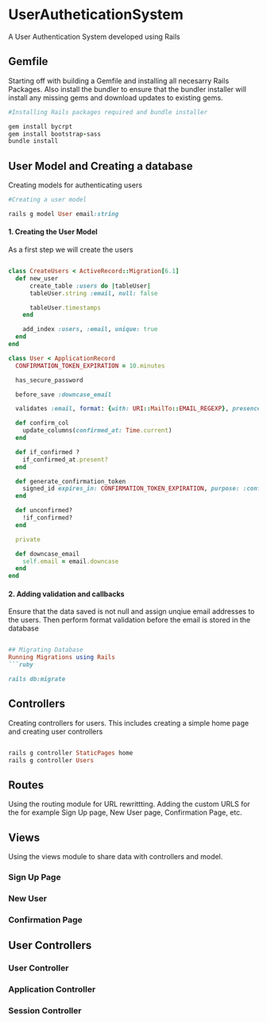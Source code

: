 # UserAutheticationSystem
A User Authentication System developed using Rails 
## Gemfile
Starting off with building a Gemfile and installing all necesarry Rails Packages. Also install the bundler to ensure that the bundler installer will install any missing gems and download updates to existing gems. 
```ruby
#Installing Rails packages required and bundle installer

gem install bycrpt 
gem install bootstrap-sass
bundle install

```
## User Model and Creating a database
Creating models for authenticating users
```ruby
#Creating a user model

rails g model User email:string

```
#### 1. Creating the User Model 
As a first step we will create the users 
```ruby

class CreateUsers < ActiveRecord::Migration[6.1]
  def new_user
      create_table :users do |tableUser|
      tableUser.string :email, null: false

      tableUser.timestamps
    end

    add_index :users, :email, unique: true
  end
end

class User < ApplicationRecord
  CONFIRMATION_TOKEN_EXPIRATION = 10.minutes

  has_secure_password

  before_save :downcase_email

  validates :email, format: {with: URI::MailTo::EMAIL_REGEXP}, presence: true, uniqueness: true

  def confirm_col
    update_columns(confirmed_at: Time.current)
  end

  def if_confirmed ?
    if_confirmed_at.present?
  end

  def generate_confirmation_token
    signed_id expires_in: CONFIRMATION_TOKEN_EXPIRATION, purpose: :confirm_email
  end

  def unconfirmed?
    !if_confirmed?
  end

  private

  def downcase_email
    self.email = email.downcase
  end
end
```
#### 2. Adding validation and callbacks
Ensure that the data saved is not null and assign unqiue email addresses to the users. Then perform format validation before the email is stored in the database
```ruby 

## Migrating Database
Running Migrations using Rails
```ruby

rails db:migrate

```

## Controllers
Creating controllers for users. This includes creating a simple home page and creating user controllers 
```ruby

rails g controller StaticPages home
rails g controller Users

```
## Routes 
Using the routing module for URL rewrittting. Adding the custom URLS for the for example Sign Up page, New User page, Confirmation Page, etc. 
## Views
Using the views module to share data with controllers and model.
### Sign Up Page 
### New User
### Confirmation Page 

## User Controllers
### User Controller
### Application Controller
### Session Controller
